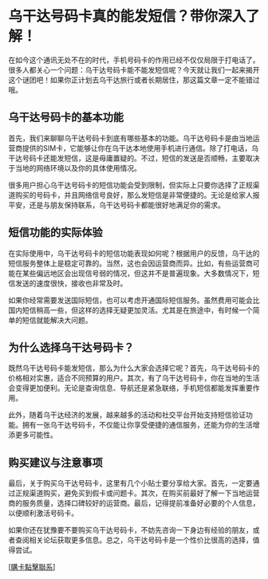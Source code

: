 # 乌干达号码卡真的能发短信？带你深入了解！

在如今这个通讯无处不在的时代，手机号码卡的作用已经不仅仅局限于打电话了。很多人都关心一个问题：乌干达号码卡能不能发短信呢？今天就让我们一起来揭开这个谜团吧！如果你正计划去乌干达旅行或者长期居住，那这篇文章一定不能错过哦。

## 乌干达号码卡的基本功能

首先，我们来聊聊乌干达号码卡到底有哪些基本的功能。乌干达号码卡是由当地运营商提供的SIM卡，它能够让你在乌干达本地使用手机进行通信。除了打电话，乌干达号码卡还能发短信，这是毋庸置疑的。不过，短信的发送是否顺畅，主要取决于当地的网络环境以及你的具体使用情况。

很多用户担心乌干达号码卡的短信功能会受到限制，但实际上只要你选择了正规渠道购买的号码卡，并且网络信号良好，那么发短信是非常便捷的。无论是给家人报平安，还是与朋友保持联系，乌干达号码卡都能很好地满足你的需求。

## 短信功能的实际体验

在实际使用中，乌干达号码卡的短信功能表现如何呢？根据用户的反馈，乌干达的短信服务整体上是稳定可靠的。当然，这也会因运营商而异。比如，有些运营商可能在某些偏远地区会出现信号弱的情况，但这并不是普遍现象。大多数情况下，短信发送的速度很快，接收也非常及时。

如果你经常需要发送国际短信，也可以考虑开通国际短信服务。虽然费用可能会比国内短信稍高一些，但这样的选择无疑更加灵活。尤其是在旅途中，有时候一个简单的短信就能解决大问题。

## 为什么选择乌干达号码卡？

既然乌干达号码卡能发短信，那么为什么大家会选择它呢？首先，乌干达号码卡的价格相对实惠，适合不同预算的用户。其次，有了乌干达号码卡，你在当地的生活会变得更加便利。无论是查询信息、导航还是紧急联络，手机短信都能发挥重要作用。

此外，随着乌干达经济的发展，越来越多的活动和社交平台开始支持短信验证功能。拥有一张乌干达号码卡，不仅能让你享受便捷的通信服务，还能为你的生活增添更多可能性。

## 购买建议与注意事项

最后，关于购买乌干达号码卡，这里有几个小贴士要分享给大家。首先，一定要通过正规渠道购买，避免买到假卡或问题卡。其次，在购买前最好了解一下当地运营商的服务质量，选择口碑较好的运营商。最后，记得提前准备好必要的个人信息，以便顺利激活号码卡。

如果你还在犹豫要不要购买乌干达号码卡，不妨先咨询一下身边有经验的朋友，或者查阅相关论坛获取更多信息。总之，乌干达号码卡是一个性价比很高的选择，值得尝试。

[[購卡點擊聯系](https://t.me/s/esim1088)]
